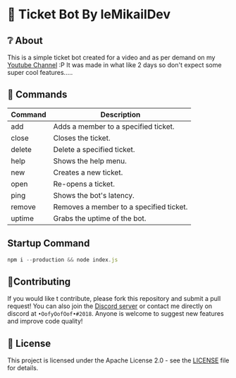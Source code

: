 # 🎫 Ticket Bot By leMikailDev

## ❔ About
This is a simple ticket bot created for a video and as per demand on my [Youtube Channel](https://youtube.com/c/BlackKnight683) :P
It was made in what like 2 days so don't expect some super cool features.....

## 💬 Commands

Command | Description
------------ | -------------
add | Adds a member to a specified ticket.
close | Closes the ticket.
delete | Delete a specified ticket.
help | Shows the help menu.
new | Creates a new ticket.
open | Re-opens a ticket.
ping | Shows the bot's latency.
remove | Removes a member to a specified ticket.
uptime | Grabs the uptime of the bot.

## Startup Command
```js
npm i --production && node index.js
```

## 🙋‍Contributing
If you would like t contribute, please fork this repository and submit a pull request! You can also join the [Discord server](https://discord.gg/S2GGa23) or contact me directly on discord at `•OofyOofOof•#2018`. Anyone is welcome to suggest new features and improve code quality!

## 📄 License
This project is licensed under the Apache License 2.0 - see the [LICENSE](https://github.com/zhon12345/Tavern_Keeper/blob/master/LICENSE) file for details.
